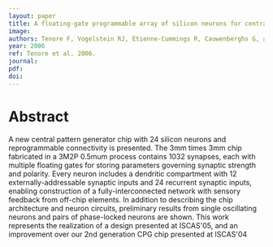 ```yaml
---
layout: paper
title: A floating-gate programmable array of silicon neurons for central pattern generating networks
image:
authors: Tenore F, Vogelstein RJ, Etienne-Cummings R, Cauwenberghs G, and Hasler P.
year: 2006
ref: Tenore et al. 2006.
journal:
pdf:
doi:
---
```


# Abstract
A new central pattern generator chip with 24 silicon neurons and reprogrammable connectivity is presented. The 3mm times 3mm chip fabricated in a 3M2P 0.5mum process contains 1032 synapses, each with multiple floating gates for storing parameters governing synaptic strength and polarity. Every neuron includes a dendritic compartment with 12 externally-addressable synaptic inputs and 24 recurrent synaptic inputs, enabling construction of a fully-interconnected network with sensory feedback from off-chip elements. In addition to describing the chip architecture and neuron circuits, preliminary results from single oscillating neurons and pairs of phase-locked neurons are shown. This work represents the realization of a design presented at ISCAS'05, and an improvement over our 2nd generation CPG chip presented at ISCAS'04
